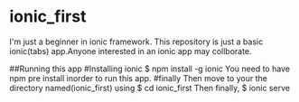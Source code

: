 # ionic_first
 I'm just a beginner in ionic framework. This repository is just a basic ionic(tabs) app.Anyone interested in an ionic app may collborate.

##Running this app
#Installing ionic
  $ npm install -g ionic
  You need to have npm pre install inorder to run this app.
#finally
  Then move to your the directory named(ionic_first) using 
  $ cd ionic_first
  Then finally,
  $ ionic serve
  
